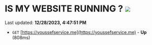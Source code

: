 # IS MY WEBSITE RUNNING ? [![](https://img.shields.io/static/v1?label=Sponsor&message=%E2%9D%A4&logo=GitHub&color=%23fe8e86)](https://github.com/sponsors/<username>)

Last updated: **12/28/2023, 4:47:51 PM**

- `GET` [https://youssefservice.me](https://youssefservice.me) - **Up** (808ms)
